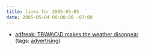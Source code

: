 ```yaml
---
title: links for 2005-05-05
date: 2005-05-04 00:00:00 -07:00
---
```


<ul class="delicious">
	<li>
		<div class="delicious-link"><a href="http://adweek.blogs.com/adfreak/2005/04/tbwachiatday_ma.html">adfreak: TBWA\C\D makes the weather disappear</a></div>
		<div class="delicious-tags">(tags: <a href="http://del.icio.us/torrez/advertising">advertising</a>)</div>
	</li>
</ul>
